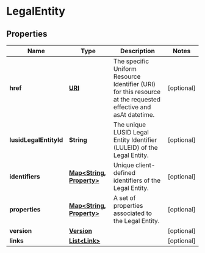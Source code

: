 

# LegalEntity

## Properties

Name | Type | Description | Notes
------------ | ------------- | ------------- | -------------
**href** | [**URI**](URI.md) | The specific Uniform Resource Identifier (URI) for this resource at the requested effective and asAt datetime. |  [optional]
**lusidLegalEntityId** | **String** | The unique LUSID Legal Entity Identifier (LULEID) of the Legal Entity. |  [optional]
**identifiers** | [**Map&lt;String, Property&gt;**](Property.md) | Unique client-defined identifiers of the Legal Entity. |  [optional]
**properties** | [**Map&lt;String, Property&gt;**](Property.md) | A set of properties associated to the Legal Entity. |  [optional]
**version** | [**Version**](Version.md) |  |  [optional]
**links** | [**List&lt;Link&gt;**](Link.md) |  |  [optional]



